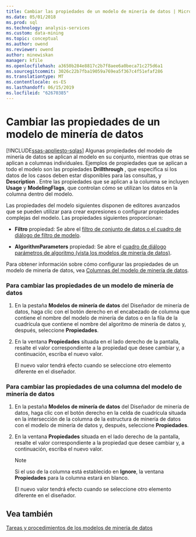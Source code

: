 ```yaml
---
title: Cambiar las propiedades de un modelo de minería de datos | Microsoft Docs
ms.date: 05/01/2018
ms.prod: sql
ms.technology: analysis-services
ms.custom: data-mining
ms.topic: conceptual
ms.author: owend
ms.reviewer: owend
author: minewiskan
manager: kfile
ms.openlocfilehash: a3650b284e8817c2b7f8aee6a0beca71c275d6a1
ms.sourcegitcommit: 3026c22b7fba19059a769ea5f367c4f51efaf286
ms.translationtype: MT
ms.contentlocale: es-ES
ms.lasthandoff: 06/15/2019
ms.locfileid: "62670385"
---
```

# <a name="change-the-properties-of-a-mining-model"></a>Cambiar las propiedades de un modelo de minería de datos
[!INCLUDE[ssas-appliesto-sqlas](../../includes/ssas-appliesto-sqlas.md)]
  Algunas propiedades del modelo de minería de datos se aplican al modelo en su conjunto, mientras que otras se aplican a columnas individuales. Ejemplos de propiedades que se aplican a todo el modelo son las propiedades **Drillthrough** , que especifica si los datos de los casos deben estar disponibles para las consultas, y **Description** . Entre las propiedades que se aplican a la columna se incluyen **Usage** y **ModelingFlags**, que controlan cómo se utilizan los datos en la columna dentro del modelo.  
  
 Las propiedades del modelo siguientes disponen de editores avanzados que se pueden utilizar para crear expresiones o configurar propiedades complejas del modelo. Las propiedades siguientes proporcionan:  
  
-   **Filtro** propiedad: Se abre el [filtro de conjunto de datos o el cuadro de diálogo de filtro de modelo](http://msdn.microsoft.com/library/a9602174-b7e2-4e16-8ded-dfd8eb9264d7).  
  
-   **AlgorithmParameters** propiedad: Se abre el [cuadro de diálogo parámetros de algoritmo &#40;vista los modelos de minería de datos&#41;](http://msdn.microsoft.com/library/57f9f6f8-8ca4-4a6e-8f18-85f0571b7060).  
  
 Para obtener información sobre cómo configurar las propiedades de un modelo de minería de datos, vea [Columnas del modelo de minería de datos](../../analysis-services/data-mining/mining-model-columns.md).  
  
### <a name="to-change-the-properties-of-a-mining-model"></a>Para cambiar las propiedades de un modelo de minería de datos  
  
1.  En la pestaña **Modelos de minería de datos** del Diseñador de minería de datos, haga clic con el botón derecho en el encabezado de columna que contiene el nombre del modelo de minería de datos o en la fila de la cuadrícula que contiene el nombre del algoritmo de minería de datos y, después, seleccione **Propiedades**.  
  
2.  En la ventana **Propiedades** situada en el lado derecho de la pantalla, resalte el valor correspondiente a la propiedad que desee cambiar y, a continuación, escriba el nuevo valor.  
  
     El nuevo valor tendrá efecto cuando se seleccione otro elemento diferente en el diseñador.  
  
### <a name="to-change-the-properties-of-a-mining-model-column"></a>Para cambiar las propiedades de una columna del modelo de minería de datos  
  
1.  En la pestaña **Modelos de minería de datos** del Diseñador de minería de datos, haga clic con el botón derecho en la celda de cuadrícula situada en la intersección de la columna de la estructura de minería de datos con el modelo de minería de datos y, después, seleccione **Propiedades**.  
  
2.  En la ventana **Propiedades** situada en el lado derecho de la pantalla, resalte el valor correspondiente a la propiedad que desee cambiar y, a continuación, escriba el nuevo valor.  
  
    > [!NOTE]  
    >  Si el uso de la columna está establecido en **Ignore**, la ventana **Propiedades** para la columna estará en blanco.  
  
     El nuevo valor tendrá efecto cuando se seleccione otro elemento diferente en el diseñador.  
  
## <a name="see-also"></a>Vea también  
 [Tareas y procedimientos de los modelos de minería de datos](../../analysis-services/data-mining/mining-model-tasks-and-how-tos.md)  
  
  
